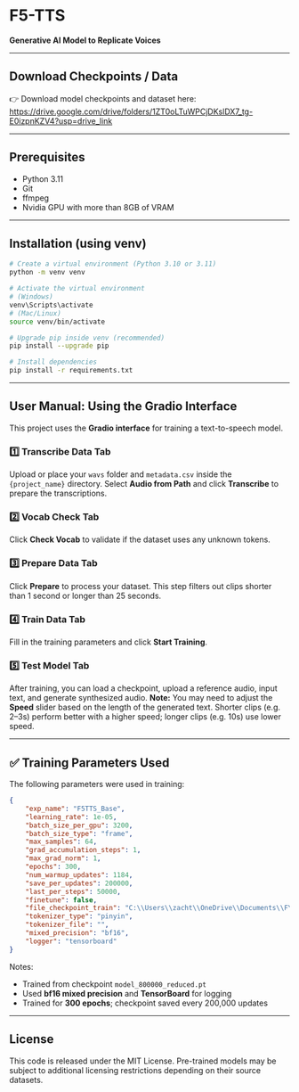 
# F5-TTS

**Generative AI Model to Replicate Voices**

---

## Download Checkpoints / Data

👉 Download model checkpoints and dataset here:  
https://drive.google.com/drive/folders/1ZT0oLTuWPCjDKslDX7_tg-E0izpnKZV4?usp=drive_link

---

## Prerequisites

- Python 3.11
- Git
- ffmpeg
- Nvidia GPU with more than 8GB of VRAM

---

## Installation (using venv)

```bash
# Create a virtual environment (Python 3.10 or 3.11)
python -m venv venv

# Activate the virtual environment
# (Windows)
venv\Scripts\activate
# (Mac/Linux)
source venv/bin/activate

# Upgrade pip inside venv (recommended)
pip install --upgrade pip

# Install dependencies
pip install -r requirements.txt
```

---

## User Manual: Using the Gradio Interface

This project uses the **Gradio interface** for training a text-to-speech model.

### 1️⃣ **Transcribe Data Tab**
Upload or place your `wavs` folder and `metadata.csv` inside the `{project_name}` directory.
Select **Audio from Path** and click **Transcribe** to prepare the transcriptions.

### 2️⃣ **Vocab Check Tab**
Click **Check Vocab** to validate if the dataset uses any unknown tokens.

### 3️⃣ **Prepare Data Tab**
Click **Prepare** to process your dataset. This step filters out clips shorter than 1 second or longer than 25 seconds.

### 4️⃣ **Train Data Tab**
Fill in the training parameters and click **Start Training**.

### 5️⃣ **Test Model Tab**
After training, you can load a checkpoint, upload a reference audio, input text, and generate synthesized audio.
**Note:** You may need to adjust the **Speed** slider based on the length of the generated text. Shorter clips (e.g. 2–3s) perform better with a higher speed; longer clips (e.g. 10s) use lower speed.

---

## ✅ **Training Parameters Used**

The following parameters were used in training:

```json
{
    "exp_name": "F5TTS_Base",
    "learning_rate": 1e-05,
    "batch_size_per_gpu": 3200,
    "batch_size_type": "frame",
    "max_samples": 64,
    "grad_accumulation_steps": 1,
    "max_grad_norm": 1,
    "epochs": 300,
    "num_warmup_updates": 1184,
    "save_per_updates": 200000,
    "last_per_steps": 50000,
    "finetune": false,
    "file_checkpoint_train": "C:\\Users\\zacht\\OneDrive\\Documents\\FYP\\F5-TTS\\ckpts\\fyp_en_tts\\model_800000_reduced.pt",
    "tokenizer_type": "pinyin",
    "tokenizer_file": "",
    "mixed_precision": "bf16",
    "logger": "tensorboard"
}
```

Notes:
- Trained from checkpoint `model_800000_reduced.pt`
- Used **bf16 mixed precision** and **TensorBoard** for logging
- Trained for **300 epochs**; checkpoint saved every 200,000 updates

---

## License

This code is released under the MIT License. Pre-trained models may be subject to additional licensing restrictions depending on their source datasets.

